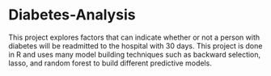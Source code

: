 # Diabetes-Analysis
This project explores factors that can indicate whether or not a person with diabetes will be readmitted to the hospital with 30 days. This project is done in R and uses many model building techniques such as backward selection, lasso, and random forest to build different predictive models. 
